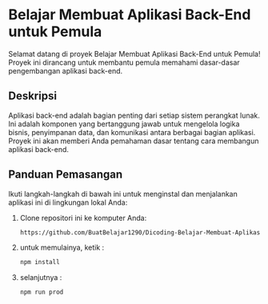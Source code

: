 # Belajar Membuat Aplikasi Back-End untuk Pemula

Selamat datang di proyek Belajar Membuat Aplikasi Back-End untuk Pemula! Proyek ini dirancang untuk membantu pemula memahami dasar-dasar pengembangan aplikasi back-end.

## Deskripsi

Aplikasi back-end adalah bagian penting dari setiap sistem perangkat lunak. Ini adalah komponen yang bertanggung jawab untuk mengelola logika bisnis, penyimpanan data, dan komunikasi antara berbagai bagian aplikasi. Proyek ini akan memberi Anda pemahaman dasar tentang cara membangun aplikasi back-end.

## Panduan Pemasangan

Ikuti langkah-langkah di bawah ini untuk menginstal dan menjalankan aplikasi ini di lingkungan lokal Anda:

1. Clone repositori ini ke komputer Anda:

   ```bash
   https://github.com/BuatBelajar1290/Dicoding-Belajar-Membuat-Aplikasi-Back-End-untuk-Pemula.git
   
2. untuk memulainya, ketik :

    ```bash
   npm install

3. selanjutnya :

    ```bash
   npm run prod
